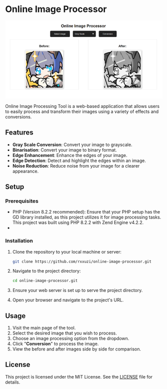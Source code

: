 # Online Image Processor

![img.png](doc/img.png)

Online Image Processing Tool is a web-based application that allows users to easily process and transform their images using a variety of effects and conversions.

## Features

- **Gray Scale Conversion**: Convert your image to grayscale.
- **Binarisation**: Convert your image to binary format.
- **Edge Enhancement**: Enhance the edges of your image.
- **Edge Detection**: Detect and highlight the edges within an image.
- **Noise Reduction**: Reduce noise from your image for a clearer appearance.

## Setup

### Prerequisites

- PHP (Version 8.2.2 recommended): Ensure that your PHP setup has the GD library installed, as this project utilizes it for image processing tasks. This project was built using PHP 8.2.2 with Zend Engine v4.2.2.
- 
### Installation

1. Clone the repository to your local machine or server:
   ```bash
   git clone https://github.com/rxxuzi/online-image-processor.git
   ```

2. Navigate to the project directory:
   ```bash
   cd online-image-processor.git
   ```

3. Ensure your web server is set up to serve the project directory.

4. Open your browser and navigate to the project's URL.

## Usage

1. Visit the main page of the tool.
2. Select the desired image that you wish to process.
3. Choose an image processing option from the dropdown.
4. Click "**Conversion**" to process the image.
5. View the before and after images side by side for comparison.

## License

This project is licensed under the MIT License. See the [LICENSE](./LICENSE) file for details.
